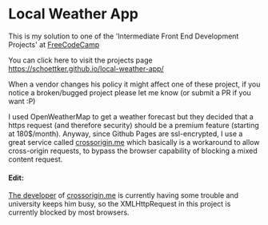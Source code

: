 # Local Weather App

This is my solution to one of the 'Intermediate Front End Development Projects' at [FreeCodeCamp](https://www.freecodecamp.com)

You can click here to visit the projects page <https://schoettker.github.io/local-weather-app/>

When a vendor changes his policy it might affect one of these project, if you notice a broken/bugged project please let me know (or submit a PR if you want :P)

I used OpenWeatherMap to get a weather forecast but they decided that a https request (and therefore security) should be a premium feature (starting at 180$/month). Anyway, since Github Pages are ssl-encrypted, I use a great service called [crossorigin.me](https://crossorigin.me/) which basically is a workaround to allow cross-origin requests, to bypass the browser capability of blocking a mixed content request.

#### Edit:
[The developer](https://github.com/technoboy10) of [crossorigin.me](https://crossorigin.me/) is currently having some trouble and university keeps him busy, so the XMLHttpRequest in this project is currently blocked by most browsers.
